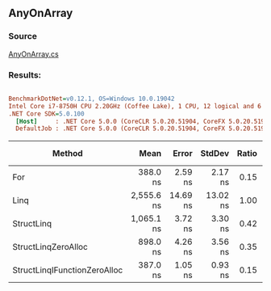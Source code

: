 ﻿## AnyOnArray

### Source
[AnyOnArray.cs](../../src/StructLinq.Benchmark/AnyOnArray.cs)

### Results:
``` ini

BenchmarkDotNet=v0.12.1, OS=Windows 10.0.19042
Intel Core i7-8750H CPU 2.20GHz (Coffee Lake), 1 CPU, 12 logical and 6 physical cores
.NET Core SDK=5.0.100
  [Host]     : .NET Core 5.0.0 (CoreCLR 5.0.20.51904, CoreFX 5.0.20.51904), X64 RyuJIT
  DefaultJob : .NET Core 5.0.0 (CoreCLR 5.0.20.51904, CoreFX 5.0.20.51904), X64 RyuJIT


```
|                       Method |       Mean |    Error |   StdDev | Ratio |  Gen 0 | Gen 1 | Gen 2 | Allocated |
|----------------------------- |-----------:|---------:|---------:|------:|-------:|------:|------:|----------:|
|                          For |   388.0 ns |  2.59 ns |  2.17 ns |  0.15 |      - |     - |     - |         - |
|                         Linq | 2,555.6 ns | 14.69 ns | 13.02 ns |  1.00 | 0.0038 |     - |     - |      32 B |
|                   StructLinq | 1,065.1 ns |  3.72 ns |  3.30 ns |  0.42 | 0.0057 |     - |     - |      32 B |
|          StructLinqZeroAlloc |   898.0 ns |  4.26 ns |  3.56 ns |  0.35 |      - |     - |     - |         - |
| StructLinqIFunctionZeroAlloc |   387.0 ns |  1.05 ns |  0.93 ns |  0.15 |      - |     - |     - |         - |
